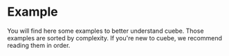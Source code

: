 # Example

You will find here some examples to better understand cuebe.
Those examples are sorted by complexity.
If you're new to cuebe, we recommend reading them in order.
